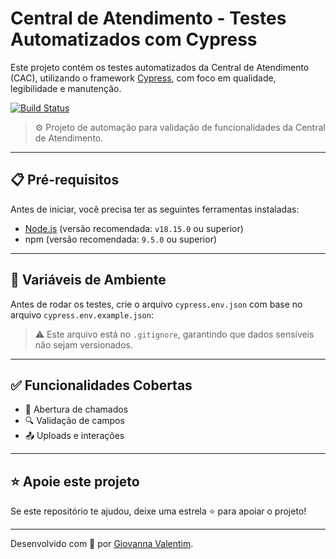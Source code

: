 # Central de Atendimento - Testes Automatizados com Cypress

Este projeto contém os testes automatizados da Central de Atendimento (CAC), utilizando o framework [Cypress](https://www.cypress.io/), com foco em qualidade, legibilidade e manutenção.

[![Build Status](https://img.shields.io/badge/status-passing-brightgreen)](#)

> ⚙️ Projeto de automação para validação de funcionalidades da Central de Atendimento.

---

## 📋 Pré-requisitos

Antes de iniciar, você precisa ter as seguintes ferramentas instaladas:

* [Node.js](https://nodejs.org/) (versão recomendada: `v18.15.0` ou superior)
* npm (versão recomendada: `9.5.0` ou superior)

---

## 🔐 Variáveis de Ambiente

Antes de rodar os testes, crie o arquivo `cypress.env.json` com base no arquivo `cypress.env.example.json`:

> ⚠️ Este arquivo está no `.gitignore`, garantindo que dados sensíveis não sejam versionados.

---

## ✅ Funcionalidades Cobertas

* 📄 Abertura de chamados
* 🔍 Validação de campos
* 📤 Uploads e interações

---
## ⭐ Apoie este projeto

Se este repositório te ajudou, deixe uma estrela ⭐ para apoiar o projeto!

---

Desenvolvido com 💚 por [Giovanna Valentim](https://www.linkedin.com/in/giovanna-valentimn/).
